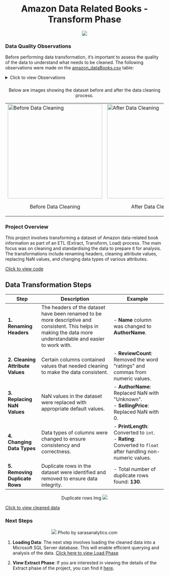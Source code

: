 
<h1 align="center"> Amazon Data Related Books - Transform Phase </h1>

<p align="center">
<img  src="https://github.com/user-attachments/assets/1f021b3e-c98e-4cca-b440-08e693ac6ead">
</p>

### Data Quality Observations

Before performing data transformation, it’s important to assess the quality of the data to understand what needs to be cleaned. The following observations were made on the 
[amazon_dataBooks.csv](https://github.com/TendaiPhikiso/Amazon_web_Scraping/blob/main/amazon_dataBooks.csv) table:
<details>
<summary>
Click to view Observations
</summary>
  
| **Column**               | **Observation**                                                                                                                                                                                                                             |
|--------------------------|---------------------------------------------------------------------------------------------------------------------------------------------------------------------------------------------------------------------------------------------|
| Column Headers           | Most header names are not descriptive, for instance, "title" and "name," which can make it difficult to understand what the column entails.                                                                                                 |
| title                    | No issue identified within the column other than renaming the header.                                                                                                                                                                       |
| name                     | Contains 10 null values and trailing text “\n(Author)” which needs to be removed as we only want the name of the author.                                                                                                                    |
| sellingPrice             | Contains 71 null values and the £ symbol, which needs to be removed if numerical analysis is to take place in the analysis phase.                                                                                                           |
| listingPrice             | Contains 183 null values, which we can assume means other books are not discounted. It has leading text “RRP: £” and “was: £” which need to be removed as the column will be used for numeric analysis.                                      |
| typeOfBook               | Contains 9 null values, and includes a hyphen and date which should be removed to keep only the book type (e.g., Paperback, Hardcover). Column also contains additional text for Kindle Edition book type e.g "1st Edition, Kindle Edition" or "[Print Replica] Kindle Edition". There are to be removed in order to keep the txt Kindle Edition only.                                                          |
| printLength              | Contains text values "Print length," and " pages" which need to be removed to retain only the numerical values. It has 77 null values.                                                                                                      |
| publicationDate          | Contains text "Publication date: " which needs to be removed to retain only the date values. Contains 10 null values.                                                                                                                       |
| rating                   | Contains text "out of 5 stars,” which is unnecessary as we know that the ratings will be out of 5. Other rows contain text such as “Previous slide of product details” instead of the review number itself, which can cause issues when converting the column into a numeric datatype. |
| reviews                  | Contains text “ratings” as well as a comma with other numeric values that are 4 digits long.                                                                                                                                                |
| availability             | Contains 1 null value. Some entries have text value such as "Usually dispatched within 2 to 3 days"  or "Only 3 left in stock (more on the way)."                                                                                                                                                                                                                   |

</details>

### 
<p align="center">
Below are images showing the dataset before and after the data cleaning process.
</p>

<table>
  <tr>
    <td><img src="https://github.com/user-attachments/assets/1eacab1c-4a6b-4eaa-b768-d1f6197effcb" alt="Before Data Cleaning" height="300" width="auto" style="display: block;"/> 
     <p align="center">Before Data Cleaning</p> </td>
    <td><img src="https://github.com/user-attachments/assets/b2993dff-4c0b-423f-b2c7-4c9efd1190bb" alt="After Data Cleaning" height="300" width="auto" style="display: block;"/>
    <p align="center">After Data Cleaning</p>
    </td>
  </tr>
</table>


### Project Overview

This project involves transforming a dataset of Amazon data-related book information as part of an ETL (Extract, Transform, Load) process. The main focus was on cleaning and standardising the data to prepare it for analysis. The transformations include renaming headers, cleaning attribute values, replacing NaN values, and changing data types of various attributes.

[Click to view code ](https://github.com/TendaiPhikiso/Amazon_web_Scraping_Transformation/blob/main/Amazon%20web%20scraping%20-%20Transformation%20Phase.ipynb)


## Data Transformation Steps

| Step                       | Description                                                                                             | Example                                                          |
|----------------------------|---------------------------------------------------------------------------------------------------------|------------------------------------------------------------------|
| **1. Renaming Headers**    | The headers of the dataset have been renamed to be more descriptive and consistent. This helps in making the data more understandable and easier to work with. | - **Name** column was changed to **AuthorName**. |
| **2. Cleaning Attribute Values** | Certain columns contained values that needed cleaning to make the data consistent. | - **ReviewCount**: Removed the word "ratings" and commas from numeric values. |
| **3. Replacing NaN Values** | NaN values in the dataset were replaced with appropriate default values.                              | - **AuthorName**: Replaced NaN with "Unknown".<br>- **SellingPrice**: Replaced NaN with 0. |
| **4. Changing Data Types** | Data types of columns were changed to ensure consistency and correctness.                            | - **PrintLength**: Converted to `int`.<br>- **Rating**: Converted to `float` after handling non-numeric values. |
| **5. Removing Duplicate Rows** | Duplicate rows in the dataset were identified and removed to ensure data integrity.              | - Total number of duplicate rows found: **130**. |


<p align="center">
  Duplicate rows Img
  
<img  src="https://github.com/user-attachments/assets/82f2588c-2778-4390-8db9-1f3b649dbc05">
</p>


[Click to view cleaned data ](https://github.com/TendaiPhikiso/Amazon_web_Scraping_Transformation/blob/main/cleaned-data.csv)


### Next Steps
<p align="center">
<img  src="https://github.com/user-attachments/assets/2fdd6687-cc13-4819-94f4-18483cf694b2">
  Photo by sarasanalytics.com
</p>

1. **Loading Data**: The next step involves loading the cleaned data into a Microsoft SQL Server database. This will enable efficient querying and analysis of the data. [Click here to view Load Phase](https://github.com/TendaiPhikiso/Amazon_web_scraping_Load_AnalysisPhase)

2. **View Extract Phase**: If you are interested in viewing the details of the Extract phase of the project, you can find it [here](https://github.com/TendaiPhikiso/Amazon_web_Scraping).



